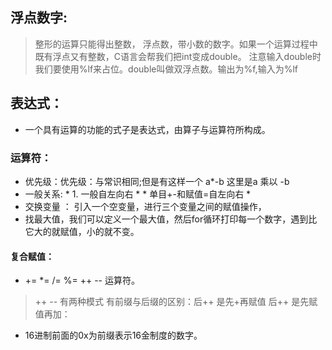 ## 浮点数字:
> 整形的运算只能得出整数，
> 浮点数，带小数的数字。如果一个运算过程中既有浮点又有整数，C语言会帮我们把int变成double。
> 注意输入double时我们要使用%lf来占位。double叫做双浮点数。输出为%f,输入为%lf
## 表达式：
* 一个具有运算的功能的式子是表达式，由算子与运算符所构成。
### 运算符：
* 优先级：优先级：与常识相同;但是有这样一个 a*-b 这里是a 乘以 -b
* 一般关系: * 1. 一般自左向右 * * 单目+-和赋值=自左向右 *
* 交换变量 ： 引入一个空变量，进行三个变量之间的赋值操作，
* 找最大值，我们可以定义一个最大值，然后for循环打印每一个数字，遇到比它大的就赋值，小的就不变。
#### 复合赋值：
*  += *= /= %= ++ -- 运算符。
> ++ -- 有两种模式 有前缀与后缀的区别：后++ 是先+再赋值 后++ 是先赋值再加：
* 16进制前面的0x为前缀表示16金制度的数字。
